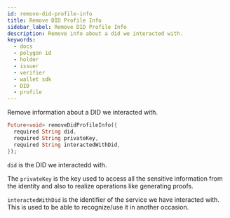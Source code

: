 ```yaml
---
id: remove-did-profile-info
title: Remove DID Profile Info
sidebar_label: Remove DID Profile Info
description: Remove info about a did we interacted with.
keywords:
  - docs
  - polygon id
  - holder
  - issuer
  - verifier
  - wallet sdk
  - DID
  - profile
---
```


Remove information about a DID we interacted with. 

```dart
Future<void> removeDidProfileInfo({
  required String did,
  required String privateKey,
  required String interactedWithDid,
});
```

`did` is the DID we interactedd with.

The `privateKey` is the key used to access all the sensitive information from the identity and also to realize operations like generating proofs.

`interactedWithDid` is the identifier of the service we have interacted with. This is used to be able to recognize/use it in another occasion.